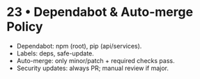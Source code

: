 # 23 • Dependabot & Auto-merge Policy
- Dependabot: npm (root), pip (api/services).
- Labels: deps, safe-update.
- Auto-merge: only minor/patch + required checks pass.
- Security updates: always PR; manual review if major.